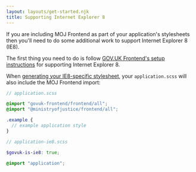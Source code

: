 ```yaml
---
layout: layouts/get-started.njk
title: Supporting Internet Explorer 8
---
```


If you are including MOJ Frontend as part of your application's stylesheets then you'll need to do some additional work to support Internet Explorer 8 (IE8).

The first thing you need to do is follow [GOV.UK Frontend's setup instructions](https://frontend.design-system.service.gov.uk/supporting-ie8/) for supporting Internet Explorer 8.

When [generating your IE8-specific stylesheet](https://frontend.design-system.service.gov.uk/supporting-ie8/#2-generate-an-ie8-specific-stylesheet), your `application.scss` will also include the MOJ Frontend import:

```scss
// application.scss

@import "govuk-frontend/frontend/all";
@import "@ministryofjustice/frontend/all";

.example {
  // example application style
}

// application-ie8.scss

$govuk-is-ie8: true;

@import "application";
```
